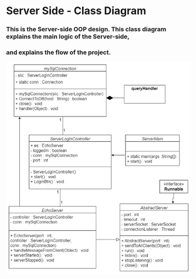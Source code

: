 # Server Side - Class Diagram

### This is the Server-side OOP design. This class diagram explains the main logic of the Server-side,
### and explains the flow of the project.

![Server - Class Diagram.png](https://github.com/NadavShwartz93/myFuelProject/blob/a470624d34f8c281a9e0dc5ca36815fef930f7d5/serverSideProject/Server%20-%20Class%20Diagram.png
"Server Side")
